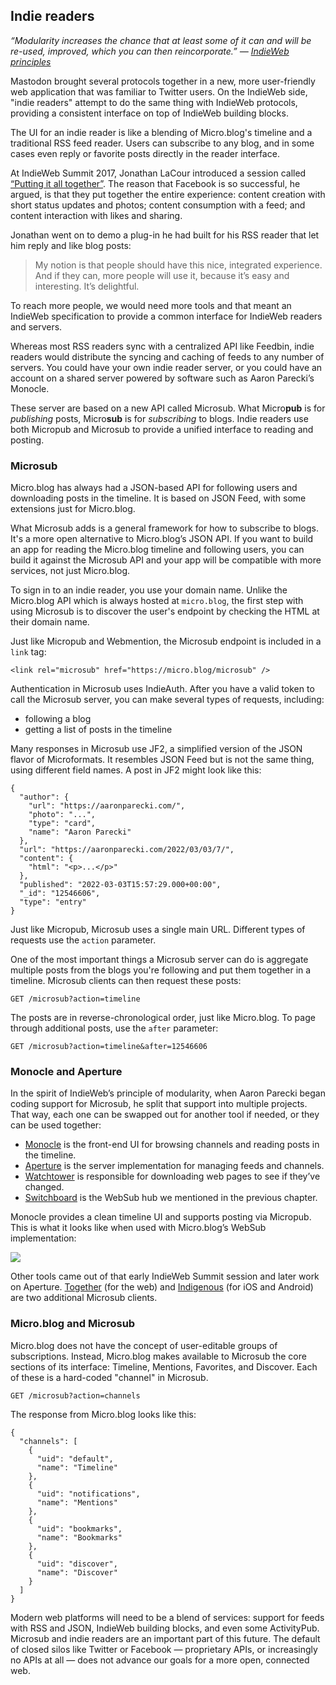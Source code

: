 ## Indie readers

_“Modularity increases the chance that at least some of it can and will be re-used, improved, which you can then reincorporate.” — [IndieWeb principles][1]_

Mastodon brought several protocols together in a new, more user-friendly web application that was familiar to Twitter users. On the IndieWeb side, "indie readers" attempt to do the same thing with IndieWeb protocols, providing a consistent interface on top of IndieWeb building blocks.

The UI for an indie reader is like a blending of Micro.blog's timeline and a traditional RSS feed reader. Users can subscribe to any blog, and in some cases even reply or favorite posts directly in the reader interface.

At IndieWeb Summit 2017, Jonathan LaCour introduced a session called [“Putting it all together”][2]. The reason that Facebook is so successful, he argued, is that they put together the entire experience: content creation with short status updates and photos; content consumption with a feed; and content interaction with likes and sharing.

Jonathan went on to demo a plug-in he had built for his RSS reader that let him reply and like blog posts:

> My notion is that people should have this nice, integrated experience. And if they can, more people will use it, because it’s easy and interesting. It’s delightful.

To reach more people, we would need more tools and that meant an IndieWeb specification to provide a common interface for IndieWeb readers and servers.

Whereas most RSS readers sync with a centralized API like Feedbin, indie readers would distribute the syncing and caching of feeds to any number of servers. You could have your own indie reader server, or you could have an account on a shared server powered by software such as Aaron Parecki’s Monocle.

These server are based on a new API called Microsub. What Micro**pub** is for _publishing_ posts, Micro**sub** is for _subscribing_ to blogs. Indie readers use both Micropub and Microsub to provide a unified interface to reading and posting.

### Microsub

Micro.blog has always had a JSON-based API for following users and downloading posts in the timeline. It is based on JSON Feed, with some extensions just for Micro.blog.

What Microsub adds is a general framework for how to subscribe to blogs. It's a more open alternative to Micro.blog’s JSON API. If you want to build an app for reading the Micro.blog timeline and following users, you can build it against the Microsub API and your app will be compatible with more services, not just Micro.blog.

To sign in to an indie reader, you use your domain name. Unlike the Micro.blog API which is always hosted at `micro.blog`, the first step with using Microsub is to discover the user's endpoint by checking the HTML at their domain name.

Just like Micropub and Webmention, the Microsub endpoint is included in a `link` tag:

	<link rel="microsub" href="https://micro.blog/microsub" />

Authentication in Microsub uses IndieAuth. After you have a valid token to call the Microsub server, you can make several types of requests, including:

* following a blog
* getting a list of posts in the timeline

Many responses in Microsub use JF2, a simplified version of the JSON flavor of Microformats. It resembles JSON Feed but is not the same thing, using different field names. A post in JF2 might look like this:

	{
	  "author": {
		"url": "https://aaronparecki.com/", 
		"photo": "...", 
		"type": "card", 
		"name": "Aaron Parecki"
	  }, 
	  "url": "https://aaronparecki.com/2022/03/03/7/", 
	  "content": {
		"html": "<p>...</p>"
	  }, 
	  "published": "2022-03-03T15:57:29.000+00:00", 
	  "_id": "12546606", 
	  "type": "entry"
	}

Just like Micropub, Microsub uses a single main URL. Different types of requests use the `action` parameter.

One of the most important things a Microsub server can do is aggregate multiple posts from the blogs you're following and put them together in a timeline. Microsub clients can then request these posts:

	GET /microsub?action=timeline

The posts are in reverse-chronological order, just like Micro.blog. To page through additional posts, use the `after` parameter:

	GET /microsub?action=timeline&after=12546606

### Monocle and Aperture

In the spirit of IndieWeb’s principle of modularity, when Aaron Parecki began coding support for Microsub, he split that support into multiple projects. That way, each one can be swapped out for another tool if needed, or they can be used together:

* [Monocle][3] is the front-end UI for browsing channels and reading posts in the timeline.
* [Aperture][4] is the server implementation for managing feeds and channels.
* [Watchtower][5] is responsible for downloading web pages to see if they’ve changed.
* [Switchboard][6] is the WebSub hub we mentioned in the previous chapter.

Monocle provides a clean timeline UI and supports posting via Micropub. This is what it looks like when used with Micro.blog’s WebSub implementation:

![][image-1]

Other tools came out of that early IndieWeb Summit session and later work on Aperture. [Together][7] (for the web) and [Indigenous][8] (for iOS and Android) are two additional Microsub clients.

### Micro.blog and Microsub

Micro.blog does not have the concept of user-editable groups of subscriptions. Instead, Micro.blog makes available to Microsub the core sections of its interface: Timeline, Mentions, Favorites, and Discover. Each of these is a hard-coded "channel" in Microsub.

	GET /microsub?action=channels

The response from Micro.blog looks like this:

	{
	  "channels": [
	    {
	      "uid": "default", 
	      "name": "Timeline"
	    }, 
	    {
	      "uid": "notifications", 
	      "name": "Mentions"
	    }, 
	    {
	      "uid": "bookmarks", 
	      "name": "Bookmarks"
	    }, 
	    {
	      "uid": "discover", 
	      "name": "Discover"
	    }
	  ]
	}

Modern web platforms will need to be a blend of services: support for feeds with RSS and JSON, IndieWeb building blocks, and even some ActivityPub. Microsub and indie readers are an important part of this future. The default of closed silos like Twitter or Facebook — proprietary APIs, or increasingly no APIs at all — does not advance our goals for a more open, connected web.

[1]:	https://indieweb.org/principles
[2]:	https://indieweb.org/2017/together
[3]:	https://monocle.p3k.io
[4]:	https://aperture.p3k.io
[5]:	https://github.com/aaronpk/watchtower
[6]:	https://switchboard.p3k.io
[7]:	https://alltogethernow.io
[8]:	https://indieweb.org/Indigenous

[image-1]:	https://book.micro.blog/uploads/2022/52b71c0469.png